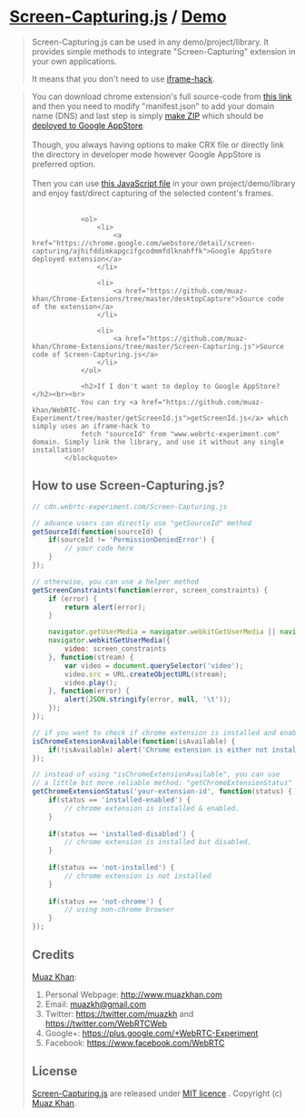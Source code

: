 # [Screen-Capturing.js](https://github.com/muaz-khan/Chrome-Extensions/tree/master/Screen-Capturing.js) / [Demo](https://www.webrtc-experiment.com/Screen-Capturing/)

> Screen-Capturing.js can be used in any demo/project/library.
> It provides simple methods to integrate "Screen-Capturing" extension
> in your own applications.
>
> It means that you don't need to use [iframe-hack](https://github.com/muaz-khan/WebRTC-Experiment/tree/master/getScreenId.js).

<blockquote class="inline">
                You can download chrome extension's full source-code from <a href="https://github.com/muaz-khan/Chrome-Extensions/tree/master/desktopCapture">this link</a>
                and then you need to modify "manifest.json" to add your domain name (DNS) and last step is 
                simply <a href="https://github.com/muaz-khan/Chrome-Extensions/tree/master/desktopCapture#how-to-publish-yourself">make ZIP</a> which should be <a href="https://developer.chrome.com/webstore/publish">deployed to Google AppStore</a>.<br><br>
                Though, you always having options to make CRX file or directly link the directory in developer mode however
                Google AppStore is preferred option.<br><br>
                Then you can use <a href="https://cdn.webrtc-experiment.com/Screen-Capturing.js">this JavaScript file</a>  in your own 
                project/demo/library and enjoy fast/direct capturing of the selected content's frames.<br><br>
                
                <ol>
                    <li>
                        <a href="https://chrome.google.com/webstore/detail/screen-capturing/ajhifddimkapgcifgcodmmfdlknahffk">Google AppStore deployed extension</a>
                    </li>
                    
                    <li>
                        <a href="https://github.com/muaz-khan/Chrome-Extensions/tree/master/desktopCapture">Source code of the extension</a>
                    </li>
                    
                    <li>
                        <a href="https://github.com/muaz-khan/Chrome-Extensions/tree/master/Screen-Capturing.js">Source code of Screen-Capturing.js</a>
                    </li>
                </ol>
                
                <h2>If I don't want to deploy to Google AppStore?</h2><br><br>
                You can try <a href="https://github.com/muaz-khan/WebRTC-Experiment/tree/master/getScreenId.js">getScreenId.js</a> which simply uses an iframe-hack to 
                fetch "sourceId" from "www.webrtc-experiment.com" domain. Simply link the library, and use it without any single installation!
            </blockquote>

## How to use Screen-Capturing.js?

```javascript
// cdn.webrtc-experiment.com/Screen-Capturing.js

// advance users can directly use "getSourceId" method
getSourceId(function(sourceId) {
    if(sourceId != 'PermissionDeniedError') {
        // your code here
    }
});

// otherwise, you can use a helper method
getScreenConstraints(function(error, screen_constraints) {
    if (error) {
        return alert(error);
    }

    navigator.getUserMedia = navigator.webkitGetUserMedia || navigator.mozGetUserMedia;
    navigator.webkitGetUserMedia({
        video: screen_constraints
    }, function(stream) {
        var video = document.querySelector('video');
        video.src = URL.createObjectURL(stream);
        video.play();
    }, function(error) {
        alert(JSON.stringify(error, null, '\t'));
    });
});

// if you want to check if chrome extension is installed and enabled
isChromeExtensionAvailable(function(isAvailable) {
    if(!isAvailable) alert('Chrome extension is either not installed or disabled.');
});

// instead of using "isChromeExtensionAvailable", you can use
// a little bit more reliable method: "getChromeExtensionStatus"
getChromeExtensionStatus('your-extension-id', function(status) {
    if(status == 'installed-enabled') {
        // chrome extension is installed & enabled.
    }
    
    if(status == 'installed-disabled') {
        // chrome extension is installed but disabled.
    }
    
    if(status == 'not-installed') {
        // chrome extension is not installed
    }
    
    if(status == 'not-chrome') {
        // using non-chrome browser
    }
});
```

## Credits

[Muaz Khan](https://github.com/muaz-khan):

1. Personal Webpage: http://www.muazkhan.com
2. Email: muazkh@gmail.com
3. Twitter: https://twitter.com/muazkh and https://twitter.com/WebRTCWeb
4. Google+: https://plus.google.com/+WebRTC-Experiment
5. Facebook: https://www.facebook.com/WebRTC

## License

[Screen-Capturing.js](https://github.com/muaz-khan/Chrome-Extensions/tree/master/Screen-Capturing.js) are released under [MIT licence](https://www.webrtc-experiment.com/licence/) . Copyright (c) [Muaz Khan](https://plus.google.com/+MuazKhan).

